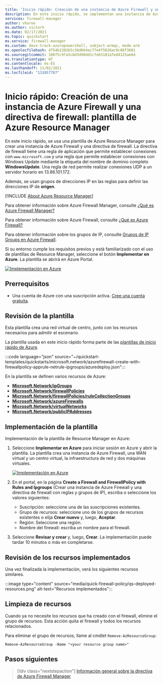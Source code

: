 ```yaml
---
title: 'Inicio rápido: Creación de una instancia de Azure Firewall y una directiva de firewall: plantilla de Resource Manager'
description: En este inicio rápido, se implementan una instancia de Azure Firewall y una directiva de firewall.
services: firewall-manager
author: vhorne
ms.author: victorh
ms.date: 02/17/2021
ms.topic: quickstart
ms.service: firewall-manager
ms.custom: devx-track-azurepowershell, subject-armqs, mode-arm
ms.openlocfilehash: 4754b2202b5c36d664ac77e4f5626ac9c88f3681
ms.sourcegitcommit: 106f5c9fa5c6d3498dd1cfe63181a7ed4125ae6d
ms.translationtype: HT
ms.contentlocale: es-ES
ms.lasthandoff: 11/02/2021
ms.locfileid: "131057787"
---
```

# <a name="quickstart-create-an-azure-firewall-and-a-firewall-policy---arm-template"></a>Inicio rápido: Creación de una instancia de Azure Firewall y una directiva de firewall: plantilla de Azure Resource Manager

En este inicio rápido, se usa una plantilla de Azure Resource Manager para crear una instancia de Azure Firewall y una directiva de firewall. La directiva de firewall tiene una regla de aplicación que permite establecer conexiones con `www.microsoft.com` y una regla que permite establecer conexiones con Windows Update mediante la etiqueta del nombre de dominio completo **WindowsUpdate**. Una regla de red permite realizar conexiones UDP a un servidor horario en 13.86.101.172.

Además, se usan grupos de direcciones IP en las reglas para definir las direcciones IP de **origen**.

[!INCLUDE [About Azure Resource Manager](../../includes/resource-manager-quickstart-introduction.md)]

Para obtener información sobre Azure Firewall Manager, consulte [¿Qué es Azure Firewall Manager?](overview.md)

Para obtener información sobre Azure Firewall, consulte [¿Qué es Azure Firewall?](../firewall/overview.md)

Para obtener información sobre los grupos de IP, consulte [Grupos de IP Groups en Azure Firewall](../firewall/ip-groups.md).

Si su entorno cumple los requisitos previos y está familiarizado con el uso de plantillas de Resource Manager, seleccione el botón **Implementar en Azure**. La plantilla se abrirá en Azure Portal.

[![Implementación en Azure](../media/template-deployments/deploy-to-azure.svg)](https://portal.azure.com/#create/Microsoft.Template/uri/https%3A%2F%2Fraw.githubusercontent.com%2FAzure%2Fazure-quickstart-templates%2Fmaster%2Fquickstarts%2Fmicrosoft.network%2Fazurefirewall-create-with-firewallpolicy-apprule-netrule-ipgroups%2Fazuredeploy.json)

## <a name="prerequisites"></a>Prerrequisitos

- Una cuenta de Azure con una suscripción activa. [Cree una cuenta gratuita](https://azure.microsoft.com/free/?WT.mc_id=A261C142F).

## <a name="review-the-template"></a>Revisión de la plantilla

Esta plantilla crea una red virtual de centro, junto con los recursos necesarios para admitir el escenario.

La plantilla usada en este inicio rápido forma parte de las [plantillas de inicio rápido de Azure](https://azure.microsoft.com/resources/templates/azurefirewall-create-with-firewallpolicy-apprule-netrule-ipgroups/).

:::code language="json" source="~/quickstart-templates/quickstarts/microsoft.network/azurefirewall-create-with-firewallpolicy-apprule-netrule-ipgroups/azuredeploy.json":::

En la plantilla se definen varios recursos de Azure:

- [**Microsoft.Network/ipGroups**](/azure/templates/microsoft.network/ipGroups)
- [**Microsoft.Network/firewallPolicies**](/azure/templates/microsoft.network/firewallPolicies)
- [**Microsoft.Network/firewallPolicies/ruleCollectionGroups**](/azure/templates/microsoft.network/firewallPolicies/ruleCollectionGroups)
- [**Microsoft.Network/azureFirewalls**](/azure/templates/microsoft.network/azureFirewalls)
- [**Microsoft.Network/virtualNetworks**](/azure/templates/microsoft.network/virtualnetworks)
- [**Microsoft.Network/publicIPAddresses**](/azure/templates/microsoft.network/publicipaddresses)

## <a name="deploy-the-template"></a>Implementación de la plantilla

Implementación de la plantilla de Resource Manager en Azure:

1. Seleccione **Implementar en Azure** para iniciar sesión en Azure y abrir la plantilla. La plantilla crea una instancia de Azure Firewall, una WAN virtual y un centro virtual, la infraestructura de red y dos máquinas virtuales.

   [![Implementación en Azure](../media/template-deployments/deploy-to-azure.svg)](https://portal.azure.com/#create/Microsoft.Template/uri/https%3A%2F%2Fraw.githubusercontent.com%2FAzure%2Fazure-quickstart-templates%2Fmaster%2Fquickstarts%2Fmicrosoft.network%2Fazurefirewall-create-with-firewallpolicy-apprule-netrule-ipgroups%2Fazuredeploy.json)

2. En el portal, en la página **Create a Firewall and FirewallPolicy with Rules and Ipgroups** (Crear una instancia de Azure Firewall y una directiva de firewall con reglas y grupos de IP), escriba o seleccione los valores siguientes:
   - Suscripción: seleccione una de las suscripciones existentes.
   - Grupo de recursos:  seleccione uno de los grupos de recursos existentes o elija **Crear nuevo** y, luego, **Aceptar**.
   - Región: Seleccione una región.
   - Nombre del firewall: escriba un nombre para el firewall.

3. Seleccione **Revisar y crear** y, luego, **Crear**. La implementación puede tardar 10 minutos o más en completarse.

## <a name="review-deployed-resources"></a>Revisión de los recursos implementados

Una vez finalizada la implementación, verá los siguientes recursos similares.

:::image type="content" source="media/quick-firewall-policy/qs-deployed-resources.png" alt-text="Recursos implementados":::

## <a name="clean-up-resources"></a>Limpieza de recursos

Cuando ya no necesite los recursos que ha creado con el firewall, elimine el grupo de recursos. Esta acción quita el firewall y todos los recursos relacionados.

Para eliminar el grupo de recursos, llame al cmdlet `Remove-AzResourceGroup`:

```azurepowershell-interactive
Remove-AzResourceGroup -Name "<your resource group name>"
```

## <a name="next-steps"></a>Pasos siguientes

> [!div class="nextstepaction"]
> [Información general sobre la directiva de Azure Firewall Manager](policy-overview.md)
